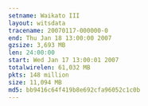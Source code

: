 ```yaml
---
setname: Waikato III
layout: witsdata
tracename: 20070117-000000-0
end: Thu Jan 18 13:00:00 2007
gzsize: 3,693 MB
len: 24:00:00
start: Wed Jan 17 13:00:01 2007
totalwirelen: 61,032 MB
pkts: 148 million
size: 11,094 MB
md5: bb9416c64f419b8e692cfa96052c1c0b
---
```

